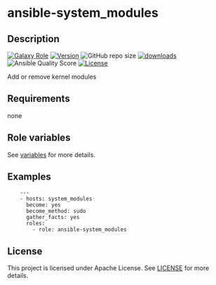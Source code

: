 # ansible-system_modules

## Description

[![Galaxy Role](https://img.shields.io/badge/galaxy-system_modules-purple?style=flat)](https://galaxy.ansible.com/lotusnoir/system_modules)
[![Version](https://img.shields.io/github/release/lotusnoir/ansible-system_modules.svg)](https://github.com/lotusnoir/ansible-system_modules/releases/latest)
![GitHub repo size](https://img.shields.io/github/repo-size/lotusnoir/ansible-system_modules?color=orange&style=flat)
[![downloads](https://img.shields.io/ansible/role/d/56940)](https://galaxy.ansible.com/lotusnoir/system_modules)
![Ansible Quality Score](https://img.shields.io/ansible/quality/56940)
[![License](https://img.shields.io/badge/license-Apache--2.0-brightgreen?style=flat)](https://opensource.org/licenses/Apache-2.0)

Add or remove kernel modules

## Requirements

none

## Role variables

See [variables](/defaults/main.yml) for more details.

## Examples

        ---
        - hosts: system_modules
          become: yes
          become_method: sudo
          gather_facts: yes
          roles:
            - role: ansible-system_modules


## License

This project is licensed under Apache License. See [LICENSE](/LICENSE) for more details.

